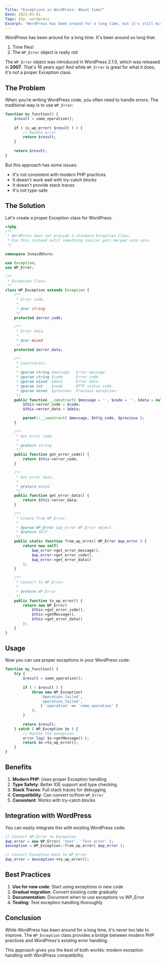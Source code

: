 ```yaml
---
Title: "Exceptions in WordPress: About time?"
Date: 2023-03-01
Tags: php, wordpress
Excerpt: "WordPress has been around for a long time, but it's still missing a proper Exception class. Let's fix that."
---
```


WordPress has been around for a long time. It's been around so long that:

1. Time flies!
2. The `WP_Error` object is really old

The `WP_Error` object was introduced in WordPress 2.1.0, which was released in **2007**. That's 16 years ago! And while `WP_Error` is great for what it does, it's not a proper Exception class.

## The Problem

When you're writing WordPress code, you often need to handle errors. The traditional way is to use `WP_Error`:

```php
function my_function() {
    $result = some_operation();
    
    if ( is_wp_error( $result ) ) {
        // Handle error
        return $result;
    }
    
    return $result;
}
```

But this approach has some issues:

- It's not consistent with modern PHP practices
- It doesn't work well with try-catch blocks
- It doesn't provide stack traces
- It's not type-safe

## The Solution

Let's create a proper Exception class for WordPress:

```php
<?php
/**
 * WordPress does not provide a standard Exception Class.
 * Use this instead until something similar gets merged into core.
 */

namespace Junaidbhura;

use Exception;
use WP_Error;

/**
 * Exception Class.
 */
class WP_Exception extends Exception {
    /**
     * Error code.
     *
     * @var string
     */
    protected $error_code;

    /**
     * Error data.
     *
     * @var mixed
     */
    protected $error_data;

    /**
     * Constructor.
     *
     * @param string $message   Error message.
     * @param string $code      Error code.
     * @param mixed  $data      Error data.
     * @param int    $code      HTTP status code.
     * @param mixed  $previous  Previous exception.
     */
    public function __construct( $message = '', $code = '', $data = null, $http_code = 0, $previous = null ) {
        $this->error_code = $code;
        $this->error_data = $data;

        parent::__construct( $message, $http_code, $previous );
    }

    /**
     * Get error code.
     *
     * @return string
     */
    public function get_error_code() {
        return $this->error_code;
    }

    /**
     * Get error data.
     *
     * @return mixed
     */
    public function get_error_data() {
        return $this->error_data;
    }

    /**
     * Create from WP_Error.
     *
     * @param WP_Error $wp_error WP_Error object.
     * @return self
     */
    public static function from_wp_error( WP_Error $wp_error ) {
        return new self(
            $wp_error->get_error_message(),
            $wp_error->get_error_code(),
            $wp_error->get_error_data()
        );
    }

    /**
     * Convert to WP_Error.
     *
     * @return WP_Error
     */
    public function to_wp_error() {
        return new WP_Error(
            $this->get_error_code(),
            $this->getMessage(),
            $this->get_error_data()
        );
    }
}
```

## Usage

Now you can use proper exceptions in your WordPress code:

```php
function my_function() {
    try {
        $result = some_operation();
        
        if ( ! $result ) {
            throw new WP_Exception(
                'Operation failed',
                'operation_failed',
                [ 'operation' => 'some_operation' ]
            );
        }
        
        return $result;
    } catch ( WP_Exception $e ) {
        // Handle the exception
        error_log( $e->getMessage() );
        return $e->to_wp_error();
    }
}
```

## Benefits

1. **Modern PHP**: Uses proper Exception handling
2. **Type Safety**: Better IDE support and type checking
3. **Stack Traces**: Full stack traces for debugging
4. **Compatibility**: Can convert to/from `WP_Error`
5. **Consistent**: Works with try-catch blocks

## Integration with WordPress

You can easily integrate this with existing WordPress code:

```php
// Convert WP_Error to Exception
$wp_error = new WP_Error( 'test', 'Test error' );
$exception = WP_Exception::from_wp_error( $wp_error );

// Convert Exception back to WP_Error
$wp_error = $exception->to_wp_error();
```

## Best Practices

1. **Use for new code**: Start using exceptions in new code
2. **Gradual migration**: Convert existing code gradually
3. **Documentation**: Document when to use exceptions vs WP_Error
4. **Testing**: Test exception handling thoroughly

## Conclusion

While WordPress has been around for a long time, it's never too late to improve. The `WP_Exception` class provides a bridge between modern PHP practices and WordPress's existing error handling.

This approach gives you the best of both worlds: modern exception handling with WordPress compatibility. 